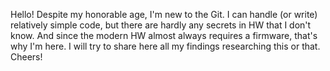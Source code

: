 Hello!
Despite my honorable age, I'm new to the Git. I can handle (or write) relatively simple code, but there are hardly any secrets in HW that I don't know.
And since the modern HW almost always requires a firmware, that's why I'm here.
I will try to share here all my findings researching this or that.
Cheers!
